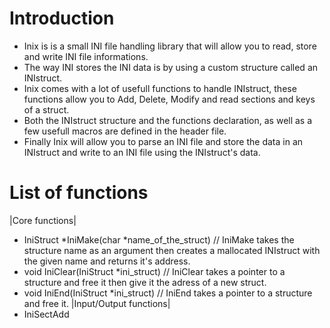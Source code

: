 # Introduction
* Inix is is a small INI file handling library that will allow you to read, store and write INI file informations.
* The way INI stores the INI data is by using a custom structure called an INIstruct.
* Inix comes with a lot of usefull functions to handle INIstruct, these functions allow you to Add, Delete, Modify and read sections and keys of a struct.
* Both the INIstruct structure and the functions declaration, as well as a few usefull macros are defined in the header file.
* Finally Inix will allow you to parse an INI file and store the data in an INIstruct and write to an INI file using the INIstruct's data.
# List of functions
|Core functions|
* IniStruct *IniMake(char *name_of_the_struct)     // IniMake takes the structure name as an argument then creates a mallocated INIstruct with the given name and returns it's address.
* void IniClear(IniStruct *ini_struct)             // IniClear takes a pointer to a structure and free it then give it the adress of a new struct.
* void IniEnd(IniStruct *ini_struct)               // IniEnd takes a pointer to a structure and free it.
|Input/Output functions|
* IniSectAdd
